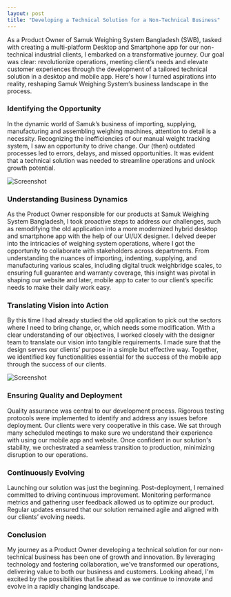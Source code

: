 ```yaml
---
layout: post
title: "Developing a Technical Solution for a Non-Technical Business"
---
```


As a Product Owner of Samuk Weighing System Bangladesh (SWB), tasked with creating a multi-platform Desktop and Smartphone app for our non-technical industrial clients, I embarked on a transformative journey. Our goal was clear: revolutionize operations, meeting client’s needs and elevate customer experiences through the development of a tailored technical solution in a desktop and mobile app. Here's how I turned aspirations into reality, reshaping Samuk Weighing System’s business landscape in the process.

### Identifying the Opportunity
In the dynamic world of Samuk’s business of importing, supplying, manufacturing and assembling weighing machines, attention to detail is a necessity. Recognizing the inefficiencies of our manual weight tracking  system, I saw an opportunity to drive change. Our (then) outdated processes led to errors, delays, and missed opportunities. It was evident that a technical solution was needed to streamline operations and unlock growth potential.

![Screenshot](/assets/images/project-desktop-sc2.png)

### Understanding Business Dynamics
As the Product Owner responsible for our products at Samuk Weighing System Bangladesh, I took proactive steps to address our challenges, such as remodifying the old application into a more modernized hybrid desktop and smartphone app with the help of our UI/UX designer. I delved deeper into the intricacies of weighing system operations, where I got the opportunity to collaborate with stakeholders across departments. From understanding the nuances of importing, indenting, supplying, and manufacturing various scales, including digital truck weighbridge scales, to ensuring full guarantee and warranty coverage, this insight was pivotal in shaping our website and later, mobile app to cater to our client’s specific needs to make their daily work easy.

### Translating Vision into Action
By this time I had already studied the old application to pick out the sectors where I need to bring change, or, which needs some modification. With a clear understanding of our objectives, I worked closely with the designer team to translate our vision into tangible requirements. I made sure that the design serves our clients’ purpose in a simple but effective way. Together, we identified key functionalities essential for the success of the mobile app through the success of our clients.

![Screenshot](/assets/images/project-smartphone-sc1.png)

### Ensuring Quality and Deployment
Quality assurance was central to our development process. Rigorous testing protocols were implemented to identify and address any issues before deployment. Our clients were very cooperative in this case. We sat through many scheduled meetings to make sure we understand their experience with using our mobile app and website. Once confident in our solution's stability, we orchestrated a seamless transition to production, minimizing disruption to our operations.

### Continuously Evolving
Launching our solution was just the beginning. Post-deployment, I remained committed to driving continuous improvement. Monitoring performance metrics and gathering user feedback allowed us to optimize our product. Regular updates ensured that our solution remained agile and aligned with our clients’ evolving needs.

### Conclusion
My journey as a Product Owner developing a technical solution for our non-technical business has been one of growth and innovation. By leveraging technology and fostering collaboration, we've transformed our operations, delivering value to both our business and customers. Looking ahead, I'm excited by the possibilities that lie ahead as we continue to innovate and evolve in a rapidly changing landscape.
